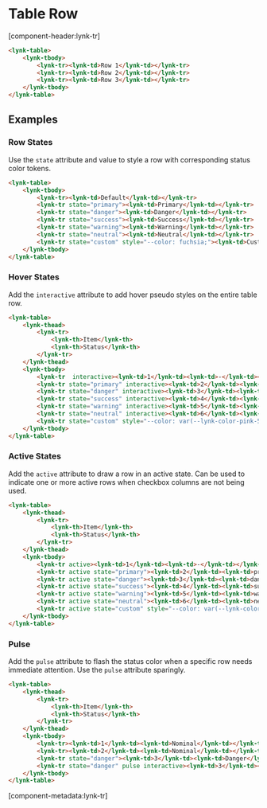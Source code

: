 # Table Row

[component-header:lynk-tr]


```html preview
<lynk-table>
    <lynk-tbody>
        <lynk-tr><lynk-td>Row 1</lynk-td></lynk-tr>
        <lynk-tr><lynk-td>Row 2</lynk-td></lynk-tr>
        <lynk-tr><lynk-td>Row 3</lynk-td></lynk-tr>
    </lynk-tbody>
</lynk-table>
```

## Examples

### Row States

Use the `state` attribute and value to style a row with corresponding status color tokens.

```html preview
<lynk-table>
    <lynk-tbody>
        <lynk-tr><lynk-td>Default</lynk-td></lynk-tr>
        <lynk-tr state="primary"><lynk-td>Primary</lynk-td></lynk-tr>
        <lynk-tr state="danger"><lynk-td>Danger</lynk-td></lynk-tr>
        <lynk-tr state="success"><lynk-td>Success</lynk-td></lynk-tr>
        <lynk-tr state="warning"><lynk-td>Warning</lynk-td></lynk-tr>
        <lynk-tr state="neutral"><lynk-td>Neutral</lynk-td></lynk-tr>
        <lynk-tr state="custom" style="--color: fuchsia;"><lynk-td>Custom</lynk-td></lynk-tr>
    </lynk-tbody>
</lynk-table>
```

### Hover States

Add the `interactive` attribute to add hover pseudo styles on the entire table row.

```html preview
<lynk-table>
    <lynk-thead>
        <lynk-tr>
            <lynk-th>Item</lynk-th>
            <lynk-th>Status</lynk-th>
        </lynk-tr>
    </lynk-thead>
    <lynk-tbody>
        <lynk-tr  interactive><lynk-td>1</lynk-td><lynk-td>-</lynk-td></lynk-tr>
        <lynk-tr state="primary" interactive><lynk-td>2</lynk-td><lynk-td>primary</lynk-td></lynk-tr>
        <lynk-tr state="danger" interactive><lynk-td>3</lynk-td><lynk-td>danger</lynk-td></lynk-tr>
        <lynk-tr state="success" interactive><lynk-td>4</lynk-td><lynk-td>success</lynk-td></lynk-tr>
        <lynk-tr state="warning" interactive><lynk-td>5</lynk-td><lynk-td>warning</lynk-td></lynk-tr>
        <lynk-tr state="neutral" interactive><lynk-td>6</lynk-td><lynk-td>neutral</lynk-td></lynk-tr>
        <lynk-tr state="custom" style="--color: var(--lynk-color-pink-500);" interactive><lynk-td>7</lynk-td><lynk-td>custom</lynk-td></lynk-tr>
    </lynk-tbody>
</lynk-table>
```

### Active States

Add the `active` attribute to draw a row in an active state. Can be used to indicate one or more active rows when checkbox columns are not being used.

```html preview
<lynk-table>
    <lynk-thead>
        <lynk-tr>
            <lynk-th>Item</lynk-th>
            <lynk-th>Status</lynk-th>
        </lynk-tr>
    </lynk-thead>
    <lynk-tbody>
        <lynk-tr active><lynk-td>1</lynk-td><lynk-td>-</lynk-td></lynk-tr>
        <lynk-tr active state="primary"><lynk-td>2</lynk-td><lynk-td>primary</lynk-td></lynk-tr>
        <lynk-tr active state="danger"><lynk-td>3</lynk-td><lynk-td>danger</lynk-td></lynk-tr>
        <lynk-tr active state="success"><lynk-td>4</lynk-td><lynk-td>success</lynk-td></lynk-tr>
        <lynk-tr active state="warning"><lynk-td>5</lynk-td><lynk-td>warning</lynk-td></lynk-tr>
        <lynk-tr active state="neutral"><lynk-td>6</lynk-td><lynk-td>neutral</lynk-td></lynk-tr>
        <lynk-tr active state="custom" style="--color: var(--lynk-color-pink-500);"><lynk-td>7</lynk-td><lynk-td>custom</lynk-td></lynk-tr>
    </lynk-tbody>
</lynk-table>
```

### Pulse

Add the `pulse` attribute to flash the status color when a specific row needs immediate attention. Use the `pulse` attribute sparingly.

```html preview
<lynk-table>
    <lynk-thead>
        <lynk-tr>
            <lynk-th>Item</lynk-th>
            <lynk-th>Status</lynk-th>
        </lynk-tr>
    </lynk-thead>
    <lynk-tbody>
        <lynk-tr><lynk-td>1</lynk-td><lynk-td>Nominal</lynk-td></lynk-tr>
        <lynk-tr><lynk-td>2</lynk-td><lynk-td>Nominal</lynk-td></lynk-tr>
        <lynk-tr state="danger"><lynk-td>3</lynk-td><lynk-td>Danger</lynk-td></lynk-tr>
        <lynk-tr state="danger" pulse interactive><lynk-td>3</lynk-td><lynk-td>Critical</lynk-td></lynk-tr>
    </lynk-tbody>
</lynk-table>
```

[component-metadata:lynk-tr]
